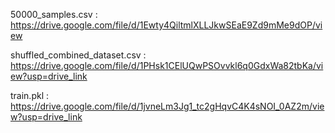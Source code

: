 50000_samples.csv : 
 https://drive.google.com/file/d/1Ewty4QiltmlXLLJkwSEaE9Zd9mMe9dOP/view

shuffled_combined_dataset.csv :
https://drive.google.com/file/d/1PHsk1CElUQwPSOvvkl6q0GdxWa82tbKa/view?usp=drive_link

train.pkl : 
https://drive.google.com/file/d/1jvneLm3Jg1_tc2gHqvC4K4sNOI_0AZ2m/view?usp=drive_link
